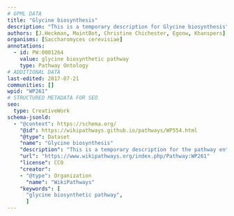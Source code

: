```yaml
---
# GPML DATA
title: "Glycine biosynthesis"
description: "This is a temporary description for Glycine biosynthesis"
authors: [J.Heckman, MaintBot, Christine Chichester, Egonw, Khanspers]
organisms: [Saccharomyces cerevisiae]
annotations:
  - id: PW:0001264
    value: glycine biosynthetic pathway
    type: Pathway Ontology
# ADDITIONAL DATA
last-edited: 2017-07-21
communities: []
wpid: "WP261"
# STRUCTURED METADATA FOR SEO
seo:
  type: CreativeWork
schema-jsonld:
  - "@context": https://schema.org/
    "@id": https://wikipathways.github.io/pathways/WP554.html
    "@type": Dataset
    "name": "Glycine biosynthesis"
    "description": "This is a temporary description for the pathway entitled: Glycine biosynthesis"
    "url": "https://www.wikipathways.org/index.php/Pathway:WP261"
    "license": CC0
    "creator":
    - "@type": Organization
      "name": "WikiPathways"
    "keywords": [
      "glycine biosynthetic pathway",
      ]
---
```


